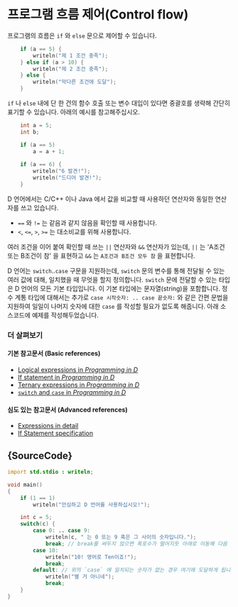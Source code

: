 # 프로그램 흐름 제어(Control flow)

프로그램의 흐름은 `if` 와 `else` 문으로 제어할 수 있습니다.

```d
    if (a == 5) {
        writeln("제 1 조건 충족");
    } else if (a > 10) {
        writeln("제 2 조건 충족");
    } else {
        writeln("막다른 조건에 도달");
    }
```

`if` 나 `else` 내에 단 한 건의 함수 호출 또는 변수 대입이 있다면 중괄호를 생략해 간단히 표기할 수 있습니다. 아래의 예시를 참고해주십시오.

```d
    int a = 5;
    int b;

    if (a == 5)
        a = a + 1;
    
    if (a == 6) {
        writeln("6 발견!");
        writeln("드디어 발견!");
    }
```

D 언어에서는 C/C++ 이나 Java 에서 값을 비교할 때 사용하던 연산자와 동일한 연산자를 쓰고 있습니다.

* `==` 와 `!=` 는 같음과 같지 않음을 확인할 때 사용합니다.
* `<`, `<=`, `>`, `>=`  는 대소비교를 위해 사용합니다.

여러 조건을 이어 붙여 확인할 때 쓰는 `||` 연산자와 `&&` 연산자가 있는데, `||` 는 'A조건 또는 B조건이 참' 을 표현하고 `&&` 는 `A조건과 B조건 모두 참` 을 표현합니다.

D 언어는 `switch`..`case` 구문을 지원하는데, `switch` 문의 변수를 통해 전달될 수 있는 여러 값에 대해, 일치했을 때 무엇을 할지 정의합니다. `switch` 문에 전달할 수 있는 타입은 D 언어의 모든 기본 타입입니다. 이 기본 타입에는 문자열(string)을 포함합니다. 정수 계통 타입에 대해서는 추가로 `case 시작숫자: .. case 끝숫자:` 와 같은 간편 문법을 지원하여 일일이 나머지 숫자에 대한 `case` 를 작성할 필요가 없도록 해줍니다. 아래 소스코드에 예제를 작성해두었습니다.

### 더 살펴보기

#### 기본 참고문서 (Basic references)

- [Logical expressions in _Programming in D_](http://ddili.org/ders/d.en/logical_expressions.html)
- [If statement in _Programming in D_](http://ddili.org/ders/d.en/if.html)
- [Ternary expressions in _Programming in D_](http://ddili.org/ders/d.en/ternary.html)
- [`switch` and `case` in _Programming in D_](http://ddili.org/ders/d.en/switch_case.html)

#### 심도 있는 참고문서 (Advanced references)

- [Expressions in detail](https://dlang.org/spec/expression.html)
- [If Statement specification](https://dlang.org/spec/statement.html#if-statement)

## {SourceCode}

```d
import std.stdio : writeln;

void main()
{
    if (1 == 1)
        writeln("안심하고 D 언어를 사용하십시오!");

    int c = 5;
    switch(c) {
        case 0: .. case 9:
            writeln(c, " 는 0 또는 9 혹은 그 사이의 숫자입니다.");
            break; // break를 써두지 않으면 폭포수가 떨어지듯 아래로 이동해 다음 `case` 의 코드를 실행하게 됩니다.
        case 10:
            writeln("10! 영어로 Ten이죠!");
            break;
        default: // 위의 `case` 에 일치되는 숫자가 없는 경우 여기에 도달하게 됩니다.
            writeln("별 거 아니네");
            break;
    }
}
```
